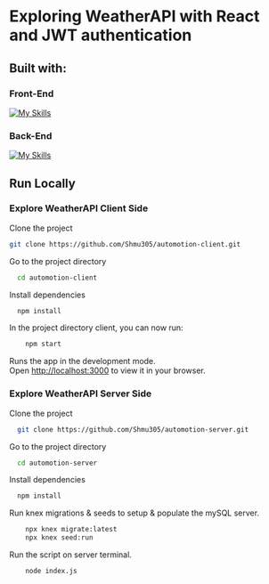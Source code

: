 # Exploring WeatherAPI with React and JWT authentication

## Built with: 

### Front-End
[![My Skills](https://skillicons.dev/icons?i=react,js,sass)](https://skillicons.dev/)

### Back-End
[![My Skills](https://skillicons.dev/icons?i=express,mysql,nodejs)](https://skillicons.dev)


## Run Locally

### Explore WeatherAPI Client Side
Clone the project

```bash
git clone https://github.com/Shmu305/automotion-client.git
```

Go to the project directory

```bash
  cd automotion-client
```

Install dependencies

```bash
  npm install
```

In the project directory client, you can now run:

```bash
    npm start
```
Runs the app in the development mode.\
Open [http://localhost:3000](http://localhost:3000) to view it in your browser.

### Explore WeatherAPI Server Side
Clone the project

```bash
  git clone https://github.com/Shmu305/automotion-server.git
```

Go to the project directory

```bash
  cd automotion-server
```

Install dependencies

```bash
  npm install
```

Run knex migrations & seeds to setup & populate the mySQL server.
```bash
    npx knex migrate:latest
    npx knex seed:run
```

Run the script on server terminal.
```bash
    node index.js
```

